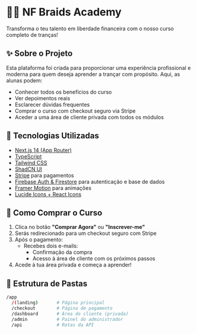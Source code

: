 # 💇‍♀️ NF Braids Academy

Transforma o teu talento em liberdade financeira com o nosso curso completo de tranças!

## ✨ Sobre o Projeto

Esta plataforma foi criada para proporcionar uma experiência profissional e moderna para quem deseja aprender a trançar com propósito. Aqui, as alunas podem:

- Conhecer todos os benefícios do curso
- Ver depoimentos reais
- Esclarecer dúvidas frequentes
- Comprar o curso com checkout seguro via Stripe
- Aceder a uma área de cliente privada com todos os módulos

## 🚀 Tecnologias Utilizadas

- [Next.js 14 (App Router)](https://nextjs.org/)
- [TypeScript](https://www.typescriptlang.org/)
- [Tailwind CSS](https://tailwindcss.com/)
- [ShadCN UI](https://ui.shadcn.com/)
- [Stripe](https://stripe.com/) para pagamentos
- [Firebase Auth & Firestore](https://firebase.google.com/) para autenticação e base de dados
- [Framer Motion](https://www.framer.com/motion/) para animações
- [Lucide Icons + React Icons](https://lucide.dev/)

## 🛒 Como Comprar o Curso

1. Clica no botão **"Comprar Agora"** ou **"Inscrever-me"**
2. Serás redirecionado para um checkout seguro com Stripe
3. Após o pagamento:
   - Recebes dois e-mails:
     - Confirmação da compra
     - Acesso à área de cliente com os próximos passos
4. Acede à tua área privada e começa a aprender!

## 📁 Estrutura de Pastas

```bash
/app
  /(landing)       # Página principal
  /checkout        # Página de pagamento
  /dashboard       # Área do cliente (privada)
  /admin           # Painel do administrador
  /api             # Rotas da API
